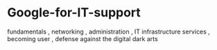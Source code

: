 # Google-for-IT-support
fundamentals , networking , administration , IT infrastructure services , becoming user , defense against the digital dark arts
